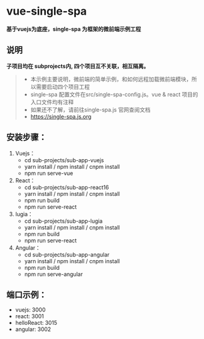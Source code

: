 # vue-single-spa 

**基于vuejs为底座，single-spa 为框架的微前端示例工程**

## 说明

**子项目均在 subprojects内, 四个项目互不关联，相互隔离。**
> * 本示例主要说明，微前端的简单示例，和如何远程加载微前端模块，所以需要启动四个项目工程
> * single-spa 配置文件在src/single-spa-config.js。vue & react 项目的入口文件均有注释
> * 如果还不了解，请前往single-spa.js 官网查阅文档
> * https://single-spa.js.org

## 安装步骤：

1. Vuejs：
    - cd sub-projects/sub-app-vuejs
    - yarn install / npm install / cnpm install
    - npm run serve-vue
2. React：
    - cd sub-projects/sub-app-react16
    - yarn install / npm install / cnpm install
    - npm run build
    - npm run serve-react
 3. lugia：
    - cd sub-projects/sub-app-lugia
    - yarn install / npm install / cnpm install
    - npm run build
    - npm run serve-react
4. Angular：
    - cd sub-projects/sub-app-angular
    - yarn install / npm install / cnpm install
    - npm run build
    - npm run serve-angular
## 端口示例：

- vuejs: 3000
- react: 3001
- helloReact: 3015
- angular: 3002
